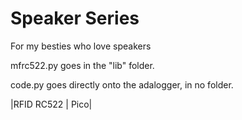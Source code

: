 # Speaker Series
For my besties who love speakers

mfrc522.py goes in the "lib" folder.

code.py goes directly onto the adalogger, in no folder.

|RFID RC522 | Pico|
